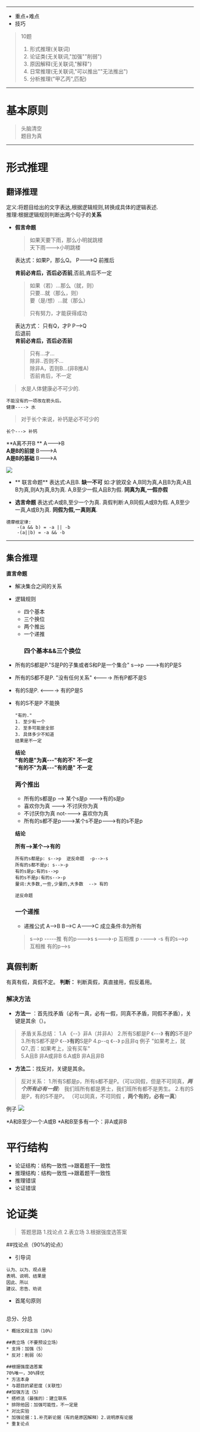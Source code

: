 


---

* 重点+难点
* 技巧

> 10题  
> 1. 形式推理\(关联词\)  
> 2. 论证类\(无关联词,"加强""削弱"\)  
> 3. 原因解释\(无关联词,"解释"\)  
> 4. 日常推理\(无关联词,"可以推出""无法推出"\)  
> 5. 分析推理\("甲乙丙",匹配\)

---

# 基本原则

> 头脑清空  
> 题目为真

---

# 形式推理

## 翻译推理

定义:将题目给出的文字表达,根据逻辑规则,转换成具体的逻辑表述.  
  推理:根据逻辑规则判断出两个句子的**关系**

* **假言命题**

  > 如果天要下雨，那么小明就跳楼  
  > 天下雨---&gt;小明跳楼

  表达式：如果P，那么Q。  P---&gt;Q 前推后

  **肯前必肯后，否后必否前**,否前,肯后不一定

  > 如果（若）...那么（就，则）  
  >   只要...就（那么，则）  
  >   要（是/想）...就（那么）
  >
  > 只有努力，才能获得成功

  表达方式： 只有Q，才P   P--&gt;Q  
    后退前  
    **肯前必肯后，否后必否前**

  > 只有...才...  
  >   除非..否则不...  
  >   除非A，否则B...\(非B推A\)  
  >   否前肯后，不一定

> 水是人体健康必不可少的.

```
不能没有的一项改在箭头后。
健康----> 水
```

> 对于长个来说，补钙是必不可少的

```
长个---> 补钙
```

**A离不开B **  A---&gt;B  
 **A是B的前提** B---&gt;A  
 **A是B的基础**     B---&gt;A

![](/assets/lj_1.png)

* ** 联言命题**
  表达式:A且B. **缺一不可**
  如:才貌双全
  A,B同为真,A且B为真;A且B为真,则A为真,B为真.
  A,B至少一假,A且B为假.
  **同真为真,一假亦假**  

* **选言命题**
  表达式:A或B,至少一个为真.
  真假判断:A,B同假,A或B为假.
  A,B至少一真,A或B为真.
  **同假为假,一真则真**.

```text
德摩根定律:
    -(a && b) = -a || -b
    -(a||b) = -a && -b
```

---

## 集合推理

**直言命题**

* 解决集合之间的关系
* 逻辑规则
  * 四个基本
  * 三个换位
  * 两个推出
  * 一个递推
    ### 四个基本&&三个换位
* 所有的S都是P."S是P的子集或者S和P是一个集合" s-->p  ---&gt;有的P是S
* 所有的S都不是P. "没有任何关系"   <----> 所有P都不是S
* 有的S是P.  <----> 有的P是S
* 有的S不是P  不能换

  ```text
  "有的."
  1. 至少有一个
  2. 至多可能是全部
  3. 具体多少不知道
  结果是不一定
  ```

  **结论**  
  **"有的是"为真---"有的不" 不一定**  
  **"有的不"为真---"有的是" 不一定**

    ### 两个推出
    * 所有的s都是p  --> 某个s是p --->有的s是p
    * 喜欢你为真  ---> 不讨厌你为真
    * 不讨厌你为真 not----> 喜欢你为真
    * 所有的s都不是p--->某个s不是p--->有的s不是p
   
   **结论** 
      
    **所有-->某个-->有的**
    ```text
    所有的s都是p: s-->p  逆反命题  -p-->-s
    所有的s都不是p: s-->-p
    有的s是p:有的s-->p
    有的s不是p:有的s-->-p
    量词:大多数,一些,少量的,大多数  --> 有的
    
    逆反命题
    ```
    ### 一个递推
    
    * 递推公式
    A-->B B-->C  A--->C
    成立条件:B为所有
    
    >s-->p -----推 有的p--->s
    s--->-p  互相推  p ----> -s
    有的s-->p 互相推 有的p-->s
    

## 真假判断
有真有假，真假不定。
**判断：** 判断真假，真直接用，假反着用。
### 解决方法
* **方法一** ：首先找矛盾（必有一真，必有一假，同真不矛盾，同假不矛盾），关键是其余（）。
>矛盾关系总结：
1.A 《--》非A（并非A）
2.所有S都是P  《---》 **有的**S不是P
3.所有S都不是P 《--》**有的**S是P
4.p--q 《--》 p且非q     例子 "如果考上，就Q7.,否：如果考上，没有买车"    
5.A且B    非A或非B
6.A或B    非A且非B

* **方法二**：找反对，关键是其余。
>反对关系：
1.所有S都是p，所有s都不是P。（可以同假，但是不可同真，**_两个所有必有一假_**）    我们班所有都是男士，我们班所有都不是男生。
2.有的S是P，有的S不是P。 （可以同真，不可同假 ，**两个有的，必有一真**）

例子
![](/assets/WechatIMG1.jpeg)


*A和B至少一个:A或B
*A和B至多有一个：非A或非B 


# 平行结构

* 论证结构：结构一致性-->跟着题干一致性
* 推理结构：结构一致性-->跟着题干一致性
* 推理错误
* 论证错误


# 论证类
> 答题思路
1.找论点
2.表立场
3.根据强度选答案

##找论点（90%的论点）
* 引导词
```text
认为、以为、观点是
表明、说明、结果是
因此、所以
建议、忠告、劝说 
```
* 首尾句原则
  ```text
总分、分总
  ```
* 概括文段主旨（10%）

##表立场（不要预设立场）
* 支持：加强（5）
* 反对：削弱（6）

##根据强度选答案
70%唯一，30%择优
* 方法本身
* 与题目的紧密度（关联性）
##加强方法（5）
* 搭桥法（最强的）：建立联系
* 排除他因：加强可能性，不一定是
* 对比实验
* 加强论据：1.补充新论据（有的是原因解释）2.说明原有论据
* 重复论点



